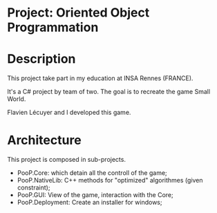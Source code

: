 # Project: Oriented Object Programmation

# Description
This project take part in my education at INSA Rennes (FRANCE).

It's a C# project by team of two. 
The goal is to recreate the game Small World.

Flavien Lécuyer and I developed this game.

# Architecture
This project is composed in sub-projects.
* PooP.Core: which detain all the controll of the game;
* PooP.NativeLib: C++ methods for "optimized" algorithmes (given constraint);
* PooP.GUI: View of the game, interaction with the Core;
* PooP.Deployment: Create an installer for windows;
